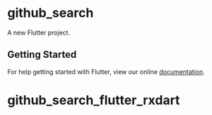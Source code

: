 # github_search

A new Flutter project.

## Getting Started

For help getting started with Flutter, view our online
[documentation](https://flutter.io/).
# github_search_flutter_rxdart
